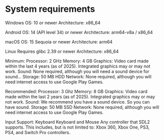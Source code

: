 # System requirements

Windows
OS: 10 or newer
Architecture: x86_64

Android
OS: 14 (API level 34) or newer
Architecture: arm64-v8a / x86_64

macOS
OS: 15 Sequoia or newer
Architecture: arm64

Linux
Requires glibc 2.39 or newer
Architecture: x86_64

Minimum:
Processor: 2 GHz
Memory: 4 GB
Graphics: Video card made within the last 4 years (as of 2025). Integrated graphics may or may not work.
Sound: None required, although you will need a sound device for sound...
Storage: 50 MB HDD
Network: None required, although you will need internet access to use Google Play Games.

Recommended:
Processor: 3 Ghz
Memory: 8 GB
Graphics: Video card made within the last 2 years (as of 2025). Integrated graphics may or may not work.
Sound: We recommend you have a sound device. So you can have sound.
Storage: 50 MB SSD
Network: None required, although you will need internet access to use Google Play Games.

Input Support:
Keyboard
Keyboard and Mouse
Any controller that SDL2 supports. This includes, but is not limited to: Xbox 360, Xbox One, PS3, PS4, and Switch Pro controllers.
